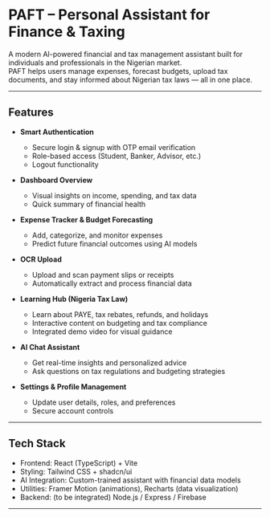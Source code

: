 # PAFT – Personal Assistant for Finance & Taxing

A modern AI-powered financial and tax management assistant built for individuals and professionals in the Nigerian market.  
PAFT helps users manage expenses, forecast budgets, upload tax documents, and stay informed about Nigerian tax laws — all in one place.

---

## Features

- **Smart Authentication**
  - Secure login & signup with OTP email verification
  - Role-based access (Student, Banker, Advisor, etc.)
  - Logout functionality

- **Dashboard Overview**
  - Visual insights on income, spending, and tax data
  - Quick summary of financial health

- **Expense Tracker & Budget Forecasting**
  - Add, categorize, and monitor expenses
  - Predict future financial outcomes using AI models

- **OCR Upload**
  - Upload and scan payment slips or receipts
  - Automatically extract and process financial data

- **Learning Hub (Nigeria Tax Law)**
  - Learn about PAYE, tax rebates, refunds, and holidays
  - Interactive content on budgeting and tax compliance
  - Integrated demo video for visual guidance

- **AI Chat Assistant**
  - Get real-time insights and personalized advice
  - Ask questions on tax regulations and budgeting strategies

- **Settings & Profile Management**
  - Update user details, roles, and preferences
  - Secure account controls

---

## Tech Stack

- Frontend: React (TypeScript) + Vite
- Styling: Tailwind CSS + shadcn/ui
- AI Integration: Custom-trained assistant with financial data models
- Utilities: Framer Motion (animations), Recharts (data visualization)
- Backend: (to be integrated) Node.js / Express / Firebase

---


